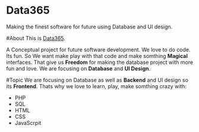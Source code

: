 # Data365
Making the finest software for future using Database and UI design.

#About
This is [Data365](https://hmwoliul.github.io/data365/).

A Conceptual project for future software development. We love to do code. Its fun. So We want make play with that code and make somthing **Magical** interfaces. That give us **Freedom** for making the database project with more fun and love. We are focusing on **Database** and **UI Design**.

#Topic
We are focusing on Database as well as **Backend** and UI design so its **Frontend**. Thats why we love to learn, play, make somthing crazy with:

* PHP
* SQL
* HTML
* CSS
* JavaScrpit


